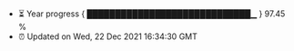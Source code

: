 - ⏳ Year progress { █████████████████████████████▁ } 97.45 %
- ⏰ Updated on Wed, 22 Dec 2021 16:34:30 GMT

